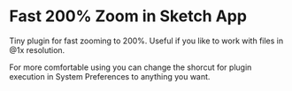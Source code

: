 # Fast 200% Zoom in Sketch App
Tiny plugin for fast zooming to 200%. Useful if you like to work with files in @1x resolution.

For more comfortable using you can change the shorcut for plugin execution in System Preferences to anything you want.
